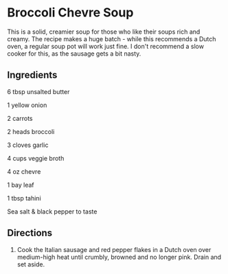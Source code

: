 # Broccoli Chevre Soup

This is a solid, creamier soup for those who like their soups rich and creamy. The recipe makes a huge batch - while this recommends a Dutch oven, a regular soup pot will work just fine. I don't recommend a slow cooker for this, as the sausage gets a bit nasty.

## Ingredients

6 tbsp unsalted butter

1 yellow onion

2 carrots

2 heads broccoli

3 cloves garlic

4 cups veggie broth

4 oz chevre

1 bay leaf

1 tbsp tahini

Sea salt & black pepper to taste


## Directions

1. Cook the Italian sausage and red pepper flakes in a Dutch oven over medium-high heat until crumbly, browned and no longer pink.  Drain and set aside.